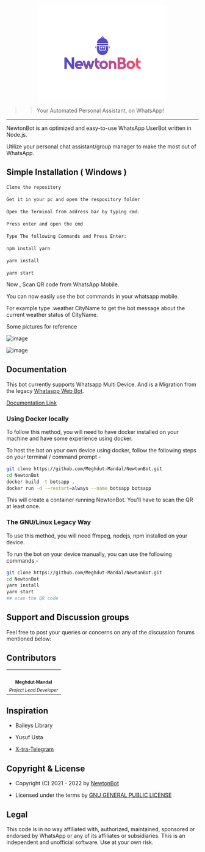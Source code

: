 <p align="center">
  <img src="images/NewtonBot_Logo.svg" height="250px"/>
</p>

> > Your Automated Personal Assistant, on WhatsApp!
---

NewtonBot is an optimized and easy-to-use WhatsApp UserBot written in Node.js.

Utilize your personal chat assistant/group manager to make the most out of WhatsApp.   

## Simple Installation ( Windows ) 

````
Clone the repository

Get it in your pc and open the respository folder

Open the Terminal from address bar by typing cmd.

Press enter and open the cmd

Type The following Commands and Press Enter: 

npm install yarn

yarn install

yarn start

````

Now , Scan QR code from WhatsApp Mobile.

You can now easily use the bot commands in your whatsapp mobile. 

For example type .weather CityName to get the bot message about the current weather status of CityName.


Some pictures for reference


![image](https://user-images.githubusercontent.com/88205668/166149808-50700590-c52c-4c6a-a5b6-9ad4a2e33001.png)

![image](https://user-images.githubusercontent.com/88205668/166149863-1b2345d7-0b41-4d98-aee5-0a275d2a4ddf.png)


## Documentation

This bot currently supports Whatsapp Multi Device. And is a Migration from the legacy [Whataspp Web Bot](https://github.com/BotsAppOfficial/BotsApp).

[Documentation Link](https://github.com/Meghdut-Mandal/NewtonBot)

### Using Docker locally

To follow this method, you will need to have docker installed on your machine and have some experience using docker.

To host the bot on your own device using docker, follow the following steps on your terminal / command prompt -

```bash
git clone https://github.com/Meghdut-Mandal/NewtonBot.git
cd NewtonBot
docker build -t botsapp .
docker run -d -–restart=always --name botsapp botsapp
```

This will create a container running NewtonBot. You'll have to scan the QR at least once.

### The GNU/Linux Legacy Way

To use this method, you will need ffmpeg, nodejs, npm installed on your device.

To run the bot on your device manually, you can use the following commands -

```bash
git clone https://github.com/Meghdut-Mandal/NewtonBot.git
cd NewtonBot
yarn install
yarn start
## scan the QR code
```



## Support and Discussion groups

Feel free to post your queries or concerns on any of the discussion forums mentioned below:



## Contributors

<!-- ALL-CONTRIBUTORS-LIST:START - Do not remove or modify this section -->
<!-- prettier-ignore-start -->
<!-- markdownlint-disable -->
<table>
  <tr>
    <td align="center"><a href="https://github.com/Meghdut-Mandal"><img src="https://avatars.githubusercontent.com/u/39855414?v=4?s=100" width="100px;" alt=""/><br /><sub><b>Meghdut Mandal</b></sub></a><br /><sub><i>Project Lead Developer</i></sub></td>
 </tr>
</table>

<!-- markdownlint-restore -->
<!-- prettier-ignore-end -->

<!-- ALL-CONTRIBUTORS-LIST:END -->


## Inspiration

- Baileys Library

- Yusuf Usta 

- [X-tra-Telegram](https://github.com/Prince-Mendiratta/X-tra-Telegram)

## Copyright & License
- Copyright (C) 2021 - 2022 by [NewtonBot](https://github.com/Meghdut-Mandal/NewtonBot)

- Licensed under the terms by [GNU GENERAL PUBLIC LICENSE](https://github.com/Meghdut-Mandal/NewtonBot/blob/master/LICENSE)

## Legal
This code is in no way affiliated with, authorized, maintained, sponsored or endorsed by WhatsApp or any of its affiliates or subsidiaries. This is an independent and unofficial software. Use at your own risk.
